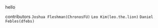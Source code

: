 hello

contributors
```Joshua Fleshman(ChronosFU)```
```Leo Kim(leo.the.lion)```
```Daniel Febles(dfebs)```

